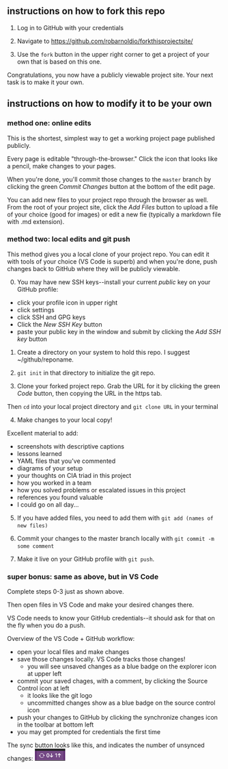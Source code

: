 ## instructions on how to fork this repo

1. Log in to GitHub with your credentials

2. Navigate to https://github.com/robarnoldio/forkthisprojectsite/

3. Use the `fork` button in the upper right corner to get a project of your own that is based on this one.

Congratulations, you now have a publicly viewable project site. Your next task is to make it your own.

## instructions on how to modify it to be your own

### method one: online edits

This is the shortest, simplest way to get a working project page published publicly.

Every page is editable "through-the-browser." Click the icon that looks like a pencil, make changes to your pages.

When you're done, you'll commit those changes to the `master` branch by clicking the green *Commit Changes* button at the bottom of the edit page.

You can add new files to your project repo through the browser as well. From the root of your project site, click the *Add Files* button to upload a file of your choice (good for images) or edit a new fie (typically a markdown file with .md extension).

### method two: local edits and git push

This method gives you a local clone of your project repo. You can edit it with tools of your choice (VS Code is superb) and when you're done, push changes back to GitHub where they will be publicly viewable.

0. You may have new SSH keys--install your current *public* key on your GitHub profile:
 - click your profile icon in upper right
 - click settings
 - click SSH and GPG keys
 - Click the *New SSH Key* button
 - paste your public key in the window and submit by clicking the *Add SSH key* button

1. Create a directory on your system to hold this repo. I suggest ~/github/reponame.

2. `git init` in that directory to initialize the git repo.

3. Clone your forked project repo. Grab the URL for it by clicking the green *Code* button, then copying the URL in the https tab.

Then `cd` into your local project directory and `git clone URL` in your terminal

4. Make changes to your local copy!

Excellent material to add:
 - screenshots with descriptive captions
 - lessons learned
 - YAML files that you've commented
 - diagrams of your setup
 - your thoughts on CIA triad in this project
 - how you worked in a team
 - how you solved problems or escalated issues in this project
 - references you found valuable
 - I could go on all day...

5. If you have added files, you need to add them with `git add (names of new files)`

6. Commit your changes to the master branch locally with `git commit -m some comment`

7. Make it live on your GitHub profile with `git push`.

### super bonus: same as above, but in VS Code

Complete steps 0-3 just as shown above.

Then open files in VS Code and make your desired changes there.

VS Code needs to know your GitHub credentials--it should ask for that on the fly when you do a push.

Overview of the VS Code + GitHub workflow:

 - open your local files and make changes
 - save those changes locally. VS Code tracks those changes!
   - you will see unsaved changes as a blue badge on the explorer icon at upper left
 - commit your saved chages, with a comment, by clicking the Source Control icon at left
   - it looks like the git logo
   - uncommitted changes show as a blue badge on the source control icon
 - push your changes to GitHub by clicking the synchronize changes icon in the toolbar at bottom left
 - you may get prompted for credentials the first time

The sync button looks like this, and indicates the number of unsynced changes:
!["sync button"](/images/sync.png "sync button")